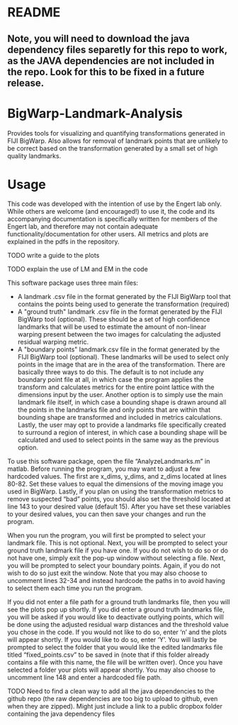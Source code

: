 # README
## Note, you will need to download the java dependency files separetly for this repo to work, as the JAVA dependencies are not included in the repo. Look for this to be fixed in a future release.

# BigWarp-Landmark-Analysis
Provides tools for visualizing and quantifying transformations generated in FIJI BigWarp. Also allows for removal of landmark points that are unlikely to be correct based on the transformation generated by a small set of high quality landmarks.

# Usage
This code was developed with the intention of use by the Engert lab only. While others are welcome (and encouraged!) to use it, the code and its accompanying documentation is specifically written for members of the Engert lab, and therefore may not contain adequate functionality/documentation for other users. All metrics and plots are explained in the pdfs in the repository.

TODO write a guide to the plots

TODO explain the use of LM and EM in the code

This software package uses three main files:
 * A landmark .csv file in the format generated by the FIJI BigWarp tool that contains the points being used to generate the transformation (required)
 * A "ground truth" landmark .csv file in the format generated by the FIJI BigWarp tool (optional). These should be a set of high confidence landmarks that will be used to estimate the amount of non-linear warping present between the two images for calculating the adjusted residual warping metric.
 * A "boundary points" landmark.csv file in the format generated by the FIJI BigWarp tool (optional). These landmarks will be used to select only points in the image that are in the area of the transformation. There are basically three ways to do this. The default is to not include any boundary point file at all, in which case the program applies the transform and calculates metrics for the entire point lattice with the dimensions input by the user. Another option is to simply use the main landmark file itself, in which case a bounding shape is drawn around all the points in the landmarks file and only points that are within that bounding shape are transformed and included in metrics calculations. Lastly, the user may opt to provide a landmarks file specifically created to surround a region of interest, in which case a bounding shape will be calculated and used to select points in the same way as the previous option.


To use this software package, open the file “AnalyzeLandmarks.m” in matlab. Before running the program, you may want to adjust a few hardcoded values. The first are x_dims, y_dims, and z_dims located at lines 80-82. Set these values to equal the dimensions of the moving image you used in BigWarp. Lastly, if you plan on using the transformation metrics to remove suspected “bad” points, you should also set the threshold located at line 143 to your desired value (default 15). After you have set these variables to your desired values, you can then save your changes and run the program. 

When you run the program, you will first be prompted to select your landmark file. This is not optional. Next, you will be prompted to select your ground truth landmark file if you have one. If you do not wish to do so or do not have one, simply exit the pop-up window without selecting a file. Next, you will be prompted to select your boundary points. Again, if you do not wish to do so just exit the window. Note that you may also choose to uncomment lines 32-34 and instead hardcode the paths in to avoid having to select them each time you run the program.

If you did not enter a file path for a ground truth landmarks file, then you will see the plots pop up shortly. If you did enter a ground truth landmarks file, you will be asked if you would like to deactivate outlying points, which will be done using the adjusted residual warp distances and the threshold value you chose in the code. If you would not like to do so, enter ‘n’ and the plots will appear shortly. If you would like to do so, enter ‘Y’. You will lastly be prompted to select the folder that you would like the edited landmarks file titled “fixed_points.csv” to be saved in (note that if this folder already contains a file with this name, the file will be written over). Once you have selected a folder your plots will appear shortly. You may also choose to uncomment line 148 and enter a hardcoded file path.

TODO Need to find a clean way to add all the java dependencies to the github repo (the raw dependencies are too big to upload to github, even when they are zipped). Might just include a link to a public dropbox folder containing the java dependency files
